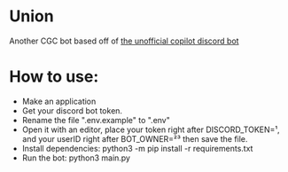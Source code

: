 # Union
Another CGC bot based off of [the unofficial copilot discord bot](https://github.com/Discord-CopilotCo/bot)
# How to use:

   - Make an application
   - Get your discord bot token.
   - Rename the file ".env.example" to ".env"
   - Open it with an editor, place your token right after DISCORD_TOKEN=¹, and your userID right after BOT_OWNER=²³ then save the file.
   - Install dependencies: python3 -m pip install -r requirements.txt
   - Run the bot: python3 main.py
